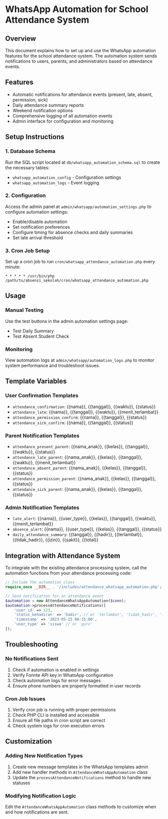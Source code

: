 # WhatsApp Automation for School Attendance System

## Overview
This document explains how to set up and use the WhatsApp automation features for the school attendance system. The automation system sends notifications to users, parents, and administrators based on attendance events.

## Features
- Automatic notifications for attendance events (present, late, absent, permission, sick)
- Daily attendance summary reports
- Weekend notification options
- Comprehensive logging of all automation events
- Admin interface for configuration and monitoring

## Setup Instructions

### 1. Database Schema
Run the SQL script located at `db/whatsapp_automation_schema.sql` to create the necessary tables:
- `whatsapp_automation_config` - Configuration settings
- `whatsapp_automation_logs` - Event logging

### 2. Configuration
Access the admin panel at `admin/whatsapp/automation_settings.php` to configure automation settings:
- Enable/disable automation
- Set notification preferences
- Configure timing for absence checks and daily summaries
- Set late arrival threshold

### 3. Cron Job Setup
Set up a cron job to run `cron/whatsapp_attendance_automation.php` every minute:
```
* * * * * /usr/bin/php /path/to/absensi_sekolah/cron/whatsapp_attendance_automation.php
```

## Usage

### Manual Testing
Use the test buttons in the admin automation settings page:
- Test Daily Summary
- Test Absent Student Check

### Monitoring
View automation logs at `admin/whatsapp/automation_logs.php` to monitor system performance and troubleshoot issues.

## Template Variables

### User Confirmation Templates
- `attendance_confirmation`: {{nama}}, {{tanggal}}, {{waktu}}, {{status}}
- `attendance_late`: {{nama}}, {{tanggal}}, {{waktu}}, {{menit_terlambat}}
- `attendance_permission_confirm`: {{nama}}, {{tanggal}}, {{status}}
- `attendance_sick_confirm`: {{nama}}, {{tanggal}}, {{status}}

### Parent Notification Templates
- `attendance_present_parent`: {{nama_anak}}, {{kelas}}, {{tanggal}}, {{waktu}}, {{status}}
- `attendance_late_parent`: {{nama_anak}}, {{kelas}}, {{tanggal}}, {{waktu}}, {{menit_terlambat}}
- `attendance_absent_parent`: {{nama_anak}}, {{kelas}}, {{tanggal}}, {{status}}
- `attendance_permission_parent`: {{nama_anak}}, {{kelas}}, {{tanggal}}, {{status}}
- `attendance_sick_parent`: {{nama_anak}}, {{kelas}}, {{tanggal}}, {{status}}

### Admin Notification Templates
- `late_alert`: {{nama}}, {{user_type}}, {{kelas}}, {{tanggal}}, {{waktu}}, {{menit_terlambat}}
- `absence_alert`: {{nama}}, {{user_type}}, {{kelas}}, {{tanggal}}, {{status}}
- `daily_attendance_summary`: {{tanggal}}, {{hadir}}, {{terlambat}}, {{tidak_hadir}}, {{izin}}, {{sakit}}, {{total}}

## Integration with Attendance System

To integrate with the existing attendance processing system, call the automation functions from your attendance processing code:

```php
// Include the automation class
require_once __DIR__ . '/includes/attendance_whatsapp_automation.php';

// Send notification for an attendance event
$automation = new AttendanceWhatsAppAutomation($conn);
$automation->processAttendanceNotifications([
    'user_id' => 123,
    'status_kehadiran' => 'hadir', // or 'terlambat', 'tidak_hadir', 'izin', 'sakit'
    'timestamp' => '2023-05-15 08:15:00',
    'user_type' => 'siswa' // or 'guru'
]);
```

## Troubleshooting

### No Notifications Sent
1. Check if automation is enabled in settings
2. Verify Fonnte API key in WhatsApp configuration
3. Check automation logs for error messages
4. Ensure phone numbers are properly formatted in user records

### Cron Job Issues
1. Verify cron job is running with proper permissions
2. Check PHP CLI is installed and accessible
3. Ensure all file paths in cron script are correct
4. Check system logs for cron execution errors

## Customization

### Adding New Notification Types
1. Create new message templates in the WhatsApp templates admin
2. Add new handler methods in `AttendanceWhatsAppAutomation` class
3. Update the `processAttendanceNotifications` method to handle new statuses

### Modifying Notification Logic
Edit the `AttendanceWhatsAppAutomation` class methods to customize when and how notifications are sent.
